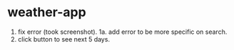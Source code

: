 # weather-app

1. fix error (took screenshot).
   1a. add error to be more specific on search.
2. click button to see next 5 days.
